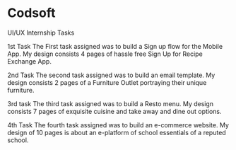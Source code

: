 # Codsoft
UI/UX Internship Tasks

   1st Task 
   The First task assigned was to build a Sign up flow for the Mobile App. My design consists 4 pages of hassle free Sign Up for Recipe Exchange App.


   2nd Task 
   The second task assigned was to build an email template. My design consists 2 pages of a Furniture Outlet portraying their unique furniture.


   3rd task 
   The third task assigned was to build a Resto menu. My design consists 7 pages of exquisite cuisine and take away and dine out options.


   4th Task 
   The fourth task assigned was to build an e-commerce website. My design of 10 pages is about an e-platform of school essentials of a reputed school.

   


                      
